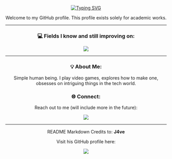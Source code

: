 <p align="center">
<a href="https://git.io/typing-svg"><img src="https://readme-typing-svg.demolab.com?font=Consolas&duration=3500&pause=5000&color=12AE05&background=21283000&center=true&width=700&separator=%3D&lines=print(%22Hello+World!+I+am+Marc+Justin!%22)%3Dprintf(%22Hello+World!+I+am+Marc+Justin!%22);%3DSystem.out.println(%22Hello+World!+I+am+Marc+Justin!%22);%3Dcout+%3C%3C+%22%22Hello+World!+I+am+Marc+Justin!%22;" alt="Typing SVG" /></a>

<p align="center">
  Welcome to my GitHub profile. This profile exists solely for academic works.
</p>
<hr>

<h3 align="center">💻 Fields I know and still improving on:</h3>

<div align="center", style="max-width: 300px; margin: auto;"> <img src="https://skillicons.dev/icons?i=python,java,mysql,godot,cpp,arduino,html,css"/> </div>
<hr>
<h3 align="center">💡 About Me: </h3>
<p align="center">
 Simple human being. I play video games, explores how to make one, obsesses on intriguing things in the tech world.
</p>

<h3 align="center">🌐 Connect: </h3>
<p align="center">
  Reach out to me (will include more in the future):
</p>
<p align="center">
  <a href="mailto:maprestado@my.cspc.edu.ph"><img src="https://skillicons.dev/icons?i=gmail"/></a>

</p>
<hr>
<p align="center">
README Markdown Credits to: <b>J4ve</b>
</p>
<p align="center">
  Visit his GitHub profile here: 
</p>
<p align="center">
<a href="https://github.com/J4ve"><img src="https://skillicons.dev/icons?i=github"/></a>
</p>
